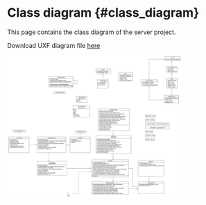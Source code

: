 # Class diagram {#class_diagram}

This page contains the class diagram of the server project.

Download UXF diagram file [here](../images/class_diagram.uxf)

<a href="../images/class_diagram.svg">
    <img alt="Class diagram" src="../images/class_diagram.svg" width="80%" />
</a>
